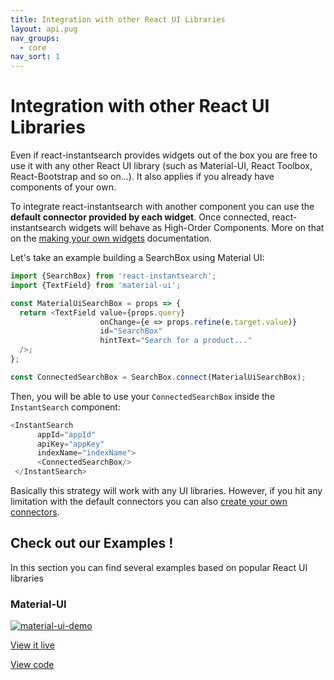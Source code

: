 ```yaml
---
title: Integration with other React UI Libraries
layout: api.pug
nav_groups:
  - core
nav_sort: 1
---
```


# Integration with other React UI Libraries

Even if react-instantsearch provides widgets out of the box you are free to use it with
any other React UI library (such as Material-UI, React Toolbox, React-Bootstrap and so
on...). It also applies if you already have components of your own.

To integrate react-instantsearch with another component you can use the **default connector provided by each widget**.
Once connected, react-instantsearch widgets will behave as High-Order Components.
More on that on the [making your own widgets](Customization.html#making-your-own-widgets) documentation.

Let's take an example building a SearchBox using Material UI:

```js
import {SearchBox} from 'react-instantsearch';
import {TextField} from 'material-ui';

const MaterialUiSearchBox = props => {
  return <TextField value={props.query}
                    onChange={e => props.refine(e.target.value)}
                    id="SearchBox"
                    hintText="Search for a product..."
  />;
};

const ConnectedSearchBox = SearchBox.connect(MaterialUiSearchBox);
```

Then, you will be able to use your `ConnectedSearchBox` inside the `InstantSearch` component:

```js
<InstantSearch
      appId="appId"
      apiKey="appKey"
      indexName="indexName">
      <ConnectedSearchBox/>
 </InstantSearch>
```

Basically this strategy will work with any UI libraries. However, if you hit any limitation with the default connectors
you can also [create your own connectors](Customization.html#creating-your-own-connectors).

## Check out our Examples !

In this section you can find several examples based on popular React UI libraries

### Material-UI

<script src="webpack.assets[`assets/img/examples/ecommerce.png>"></script>

[![material-ui-demo](assets/img/examples/material-ui.gif)](MaterialUI.html)

[View it live](MaterialUI.html)

[View code](http://github.com/algolia/instantsearch.js/tree/v2/docgen/assets/js/examples/material-ui)

